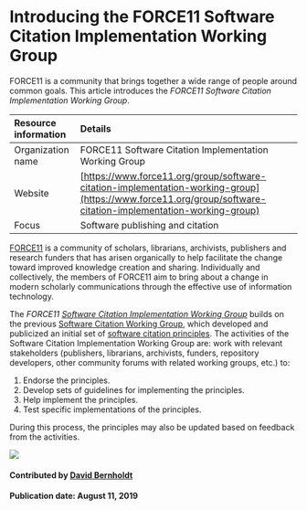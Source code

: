 # Introducing the FORCE11 Software Citation Implementation Working Group

FORCE11 is a community that brings together a wide range of people around common goals. This article introduces the *FORCE11 Software Citation Implementation Working Group*.


Resource information | Details 
:--- | :--- 
Organization name | FORCE11 Software Citation Implementation Working Group
Website | [https://www.force11.org/group/software-citation-implementation-working-group](https://www.force11.org/group/software-citation-implementation-working-group)
Focus | Software publishing and citation


[FORCE11](https://www.force11.org/) is a community of scholars, librarians, archivists, publishers and research funders that has arisen organically to help facilitate the change toward improved knowledge creation and sharing. Individually and collectively, the members of FORCE11 aim to bring about a change in modern scholarly communications through the effective use of information technology.

The *FORCE11 [Software Citation Implementation Working Group](https://www.force11.org/group/software-citation-implementation-working-group)* builds on the previous [Software Citation Working Group](https://www.force11.org/group/software-citation-working-group), which developed and publicized an initial set of [software citation principles](https://doi.org/10.7717/peerj-cs.86). The activities of the Software Citation Implementation Working Group are: work with relevant stakeholders (publishers, librarians, archivists, funders, repository developers, other community forums with related working groups, etc.) to:

1. Endorse the principles.
2. Develop sets of guidelines for implementing the principles.
3. Help implement the principles.
4. Test specific implementations of the principles.  

During this process, the principles may also be updated based on feedback from the activities.


<img src='https://github.com/betterscientificsoftware/images/raw/master/Logo-class-force11-website-logo.png' class='logo' />

#### Contributed by [David Bernholdt](http://github.com/bernhold)

#### Publication date: August 11, 2019

<!---
Publish: yes
Categories: Collaboration
Topics: Software publishing and citation
Tags: organization
Level: 2
Prerequisites: defaults
Aggregate: none
--->
